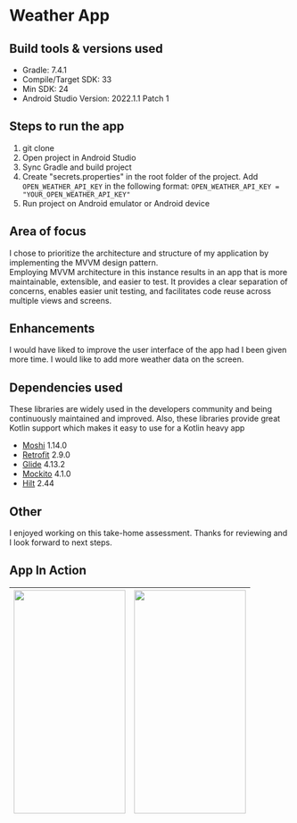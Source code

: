 
# Weather App

## Build tools & versions used
- Gradle: 7.4.1
- Compile/Target SDK: 33
- Min SDK: 24
- Android Studio Version: 2022.1.1 Patch 1

## Steps to run the app
1. git clone
2. Open project in Android Studio
3. Sync Gradle and build project
4. Create "secrets.properties" in the root folder of the project.  Add `OPEN_WEATHER_API_KEY` in the following format: `OPEN_WEATHER_API_KEY = "YOUR_OPEN_WEATHER_API_KEY"`
5. Run project on Android emulator or Android device

## Area of focus
I chose to prioritize the architecture and structure of my application by implementing the MVVM design pattern.   
Employing MVVM architecture in this instance results in an app that is more maintainable, extensible, and easier to test. It provides a clear separation of concerns, enables easier unit testing, and facilitates code reuse across multiple views and screens.

## Enhancements
I would have liked to improve the user interface of the app had I been given more time. I would like to add more weather data on the screen.

##  Dependencies used
These libraries are widely used in the developers community and being continuously maintained and improved. Also, these libraries provide great Kotlin support which makes it easy to use for a Kotlin heavy app
- [Moshi](https://github.com/square/moshi) 1.14.0
- [Retrofit](https://square.github.io/retrofit/) 2.9.0
- [Glide](https://github.com/bumptech/glide) 4.13.2
- [Mockito](https://github.com/mockito/mockito) 4.1.0
- [Hilt](https://dagger.dev/hilt/) 2.44

## Other
I enjoyed working on this take-home assessment.  Thanks for reviewing and I look forward to next steps.

## App In Action
| <img src = "https://github.com/manalighare19/Weather-App/assets/43833000/96db3b25-6c4b-4551-9c2c-82cfcbe06e18" width = "200" height = "400" /> | <img src = "https://github.com/manalighare19/Weather-App/assets/43833000/97c090a0-d9c0-4b79-8d6d-06cdaeaeeb1a" width = "200" height = "400" /> |
|--|--|
